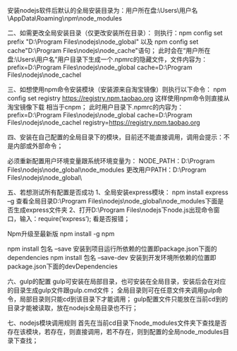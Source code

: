 安装nodejs软件后默认的全局安装目录为：用户所在盘:\Users\用户名\AppData\Roaming\npm\node_modules

二、如需更改全局安装目录（仅更改安装所在目录）：
则执行：npm config set prefix "D:\Program Files\nodejs\node_global" 以及 npm config set cache"D:\Program Files\nodejs\node_cache"语句；
此时会在“用户所在盘:\Users\用户名”用户目录下生成一个.npmrc的隐藏文件，文件内容为：
prefix=D:\Program Files\nodejs\node_global
cache=D:\Program Files\nodejs\node_cachel

三、如想使用npm命令安装模块（安装源来自淘宝镜像）则执行以下命令：
npm config set registry https://registry.npm.taobao.org   这样使用npm命令则直接从淘宝镜像下载  相当于cnpm；
此时用户目录下.npmrc的内容为：
prefix=D:\Program Files\nodejs\node_global
cache=D:\Program Files\nodejs\node_cachel
registry=https://registry.npm.taobao.org

四、安装在自己配置的全局目录下的模块，目前还不能直接调用，调用会提示：不是内部或外部命令；

必须重新配置用户环境变量跟系统环境变量为：
NODE_PATH：D:\Program Files\nodejs\node_global\node_modules
更改用户PATH：D:\Program Files\nodejs\node_global\

五、若想测试所有配置是否成功
1、全局安装express模块： npm install express –g   查看全局目录D:\Program Files\nodejs\node_global\node_modules下面是否生成express文件夹
2、打开D:\Program Files\nodejs下node.js出现命令窗口，输入：require(‘express’); 看是否报错；

Npm升级至最新版
npm install -g npm

npm install 包名 –save 安装到项目运行所依赖的位置即package.json下面的dependencies
npm install 包名 –save-dev 安装到开发环境所依赖的位置即package.json下面的devDependencies


六、gulp的配置
gulp可安装在局部目录，也可安装在全局目录，安装后会在对应的目录生成gulp文件跟gulp.cmd文件； 全局目录则可在任意文件夹调用gulp命令，局部目录则只能cd到该目录下才能调用；
gulp配置文件只能放在当前cd到的目录才能被读取，放在nodejs全局目录也不行；

七、nodejs模块调用规则
首先在当前cd目录下node_modules文件夹下查找是否存在该模块，若存在，则直接调用，若不存在，则到配置的全局node_modules目录下查找；
